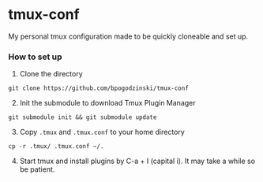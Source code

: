 # tmux-conf
My personal tmux configuration made to be quickly cloneable and set up.

### How to set up

1. Clone the directory 

`git clone https://github.com/bpogodzinski/tmux-conf`

2. Init the submodule to download Tmux Plugin Manager

`git submodule init && git submodule update`

3. Copy `.tmux` and `.tmux.conf` to your home directory

`cp -r .tmux/ .tmux.conf ~/.`

4. Start tmux and install plugins by C-a + I (capital i). It may take a while so be patient.
